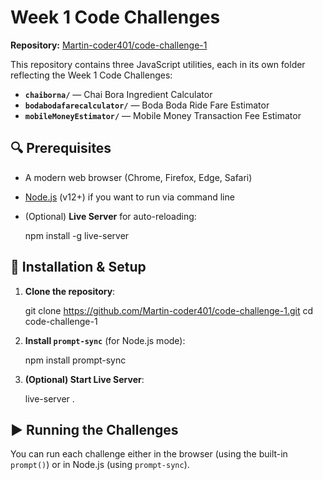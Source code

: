 # Week 1 Code Challenges

**Repository:** [Martin-coder401/code-challenge-1](https://github.com/Martin-coder401/code-challenge-1)

This repository contains three JavaScript utilities, each in its own folder reflecting the Week 1 Code Challenges:

* **`chaiborna/`** — Chai Bora Ingredient Calculator
* **`bodabodafarecalculator/`** — Boda Boda Ride Fare Estimator
* **`mobileMoneyEstimator/`** — Mobile Money Transaction Fee Estimator


## 🔍 Prerequisites

* A modern web browser (Chrome, Firefox, Edge, Safari)
* [Node.js](https://nodejs.org/) (v12+) if you want to run via command line
* (Optional) **Live Server** for auto-reloading:

 
  npm install -g live-server


## 🚀 Installation & Setup

1. **Clone the repository**:

   git clone https://github.com/Martin-coder401/code-challenge-1.git
   cd code-challenge-1


2. **Install `prompt-sync`** (for Node.js mode):

   npm install prompt-sync
  

3. **(Optional) Start Live Server**:

   live-server .
   


## ▶️ Running the Challenges

You can run each challenge either in the browser (using the built-in `prompt()`) or in Node.js (using `prompt-sync`).

